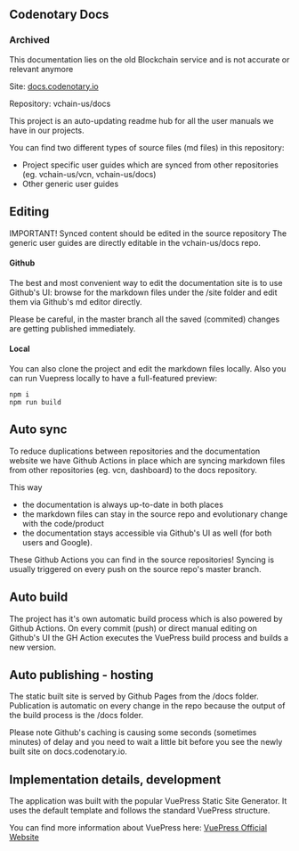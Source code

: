 ## Codenotary Docs 

### Archived
This documentation lies on the old Blockchain service and is not accurate or relevant anymore



Site: [docs.codenotary.io](https://docs.codenotary.io/)

Repository: vchain-us/docs

This project is an auto-updating readme hub for all the user manuals we have in our projects. 

You can find two different types of source files (md files) in this repository: 

- Project specific user guides which are synced from other repositories (eg. vchain-us/vcn, vchain-us/docs) 
- Other generic user guides

## Editing 

IMPORTANT! Synced content should be edited in the source repository
The generic user guides are directly editable in the vchain-us/docs repo.

#### Github 

The best and most convenient way to edit the documentation site is to use Github's UI: browse for the markdown files under the /site folder and edit them via Github's md editor directly. 

Please be careful, in the master branch all the saved (commited) changes are getting published immediately. 

#### Local 

You can also clone the project and edit the markdown files locally. 
Also you can run Vuepress locally to have a full-featured preview: 

```
npm i 
npm run build

```

## Auto sync 

To reduce duplications between repositories and the documentation website we have Github Actions in place which are syncing markdown files from other repositories (eg. vcn, dashboard) to the docs repository.

This way 

- the documentation is always up-to-date in both places
- the markdown files can stay in the source repo and evolutionary change with the code/product 
- the documentation stays accessible via Github's UI as well (for both users and Google).

These Github Actions you can find in the source repositories!
Syncing is usually triggered on every push on the source repo's master branch.


## Auto build

The project has it's own automatic build process which is also powered by Github Actions. 
On every commit (push) or direct manual editing on Github's UI the GH Action executes the VuePress build process and builds a new version.   


## Auto publishing - hosting

The static built site is served by Github Pages from the /docs folder. 
Publication is automatic on every change in the repo because the output of the build process is the /docs folder.  

Please note Github's caching is causing some seconds (sometimes minutes) of delay and you need to wait a little bit before you see the newly built site on docs.codenotary.io.


## Implementation details, development


The  application was built with the popular VuePress Static Site Generator. 
It uses the default template and follows the standard VuePress structure. 

You can find more information about VuePress here:
[VuePress Official Website](https://vuepress.vuejs.org/)

